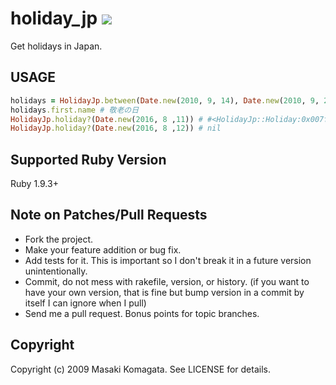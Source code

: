 # holiday_jp [<img src="https://secure.travis-ci.org/komagata/holiday_jp.png"/>](http://travis-ci.org/komagata/holiday_jp)

Get holidays in Japan.

## USAGE

```ruby
holidays = HolidayJp.between(Date.new(2010, 9, 14), Date.new(2010, 9, 21))
holidays.first.name # 敬老の日
HolidayJp.holiday?(Date.new(2016, 8 ,11)) # #<HolidayJp::Holiday:0x007f9621863dc8 @date=Thu, 11 Aug 2016, @name="山の日">
HolidayJp.holiday?(Date.new(2016, 8 ,12)) # nil
```

## Supported Ruby Version
Ruby 1.9.3+

## Note on Patches/Pull Requests
 
* Fork the project.
* Make your feature addition or bug fix.
* Add tests for it. This is important so I don't break it in a
  future version unintentionally.
* Commit, do not mess with rakefile, version, or history.
  (if you want to have your own version, that is fine but
   bump version in a commit by itself I can ignore when I pull)
* Send me a pull request. Bonus points for topic branches.

## Copyright

Copyright (c) 2009 Masaki Komagata. See LICENSE for details.
